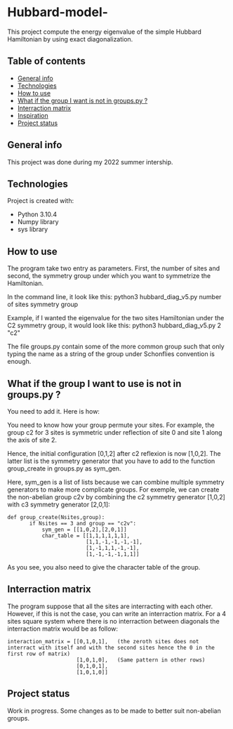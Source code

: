 # Hubbard-model-

This project compute the energy eigenvalue of the simple Hubbard Hamiltonian by using exact diagonalization.

## Table of contents
* [General info](#general-info)
* [Technologies](#technologies)
* [How to use](#how_to_use)
* [What if the group I want  is not in groups.py ?](#What_if_the_group_I_want_is_not_in_groups.py_?)
* [Interraction matrix](#Interraction_matrix)
* [Inspiration](#Inspiration)
* [Project status](#project_status)
## General info
This project was done during my 2022 summer intership.
	
## Technologies
Project is created with:
* Python 3.10.4
* Numpy library
* sys library 
	
## How to use
The program take two entry as parameters. First, the number of sites and second, the symmetry group under which you want to symmetrize the Hamiltonian. 

In the command line, it look like this:
python3 hubbard_diag_v5.py number of sites symmetry group

Example, if I wanted the eigenvalue for the two sites Hamiltonian under the C2 symmetry group, it would look like this:
python3 hubbard_diag_v5.py 2 "c2"

The file groups.py contain some of the more common group such that only typing the name as a string of the group under Schonflies convention is enough. 

## What if the group I want to use is not in groups.py ?
You need to add it. Here is how:

You need to know how your group permute your sites. 
For example, the group c2 for 3 sites is symmetric under reflection of site 0 and site 1 along the axis of site 2. 

Hence, the initial configuration [0,1,2] after c2 reflexion is now [1,0,2]. The latter list is the symmetry generator that you have to add to the function group_create in groups.py as sym_gen. 

Here, sym_gen is a list of lists because we can combine multiple symmetry generators to make more complicate groups. For exemple, we can create the non-abelian group c2v by combining the c2 symmetry generator [1,0,2] with c3 symmetry generator [2,0,1]:
```
def group_create(Nsites,group):
       if Nsites == 3 and group == "c2v":
           sym_gen = [[1,0,2],[2,0,1]]
           char_table = [[1,1,1,1,1,1],
                         [1,1,-1,-1,-1,-1],
                         [1,-1,1,1,-1,-1],
                         [1,-1,-1,-1,1,1]]
```
As you see, you also need to give the character table of the group.



## Interraction matrix
The program suppose that all the sites are interracting with each other. However, if this is not the case, you can write an interraction matrix.
For a 4 sites square system where there is no interraction between diagonals the interraction matrix would be as follow:
```
interaction_matrix = [[0,1,0,1],   (the zeroth sites does not interract with itself and with the second sites hence the 0 in the first row of matrix)
                      [1,0,1,0],   (Same pattern in other rows)
                      [0,1,0,1],
                      [1,0,1,0]]
```
## Project status
Work in progress. Some changes as to be made to better suit non-abelian groups. 
